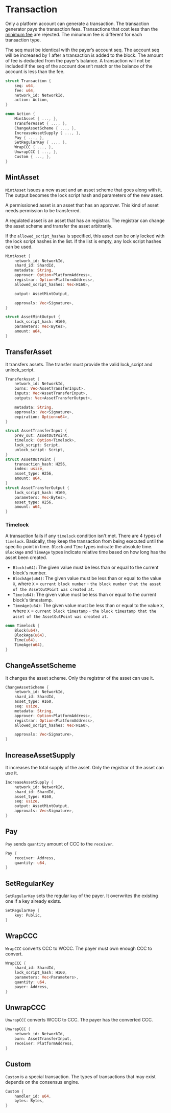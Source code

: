 # Transaction

Only a platform account can generate a transaction.
The transaction generator pays the transaction fees.
Transactions that cost less than the [minimum fee](Minimum-Fee.md) are rejected.
The minumum fee is different for each transaction type.

The seq must be identical with the payer’s account seq.
The account seq will be increased by 1 after a transaction is added to the block.
The amount of fee is deducted from the payer’s balance.
A transaction will not be included if the seq of the account doesn’t match or the balance of the account is less than the fee.

```rust
struct Transaction {
    seq: u64,
    fee: u64,
    network_id: NetworkId,
    action: Action,
}

enum Action {
    MintAsset { ..., },
    TransferAsset { ..., },
    ChangeAssetScheme { ..., },
    IncreaseAssetSupply { ..., },
    Pay { ..., },
    SetRegularKey { ..., },
    WrapCCC { ..., },
    UnwrapCCC { ..., },
    Custom { ..., },
}
```

## MintAsset

`MintAsset` issues a new asset and an asset scheme that goes along with it.
The output becomes the lock script hash and parameters of the new asset.

A permissioned asset is an asset that has an approver.
This kind of asset needs permission to be transferred.

A regulated asset is an asset that has an registrar.
The registrar can change the asset scheme and transfer the asset arbitrarily.

If the `allowed_script_hashes` is specified, this asset can be only locked with
the lock script hashes in the list. If the list is empty, any lock script hashes
can be used.

```rust
MintAsset {
    network_id: NetworkId,
    shard_id: ShardId,
    metadata: String,
    approver: Option<PlatformAddress>,
    registrar: Option<PlatformAddress>,
    allowed_script_hashes: Vec<H160>,

    output: AssetMintOutput,

    approvals: Vec<Signature>,
}

struct AssetMintOutput {
    lock_script_hash: H160,
    parameters: Vec<Bytes>,
    amount: u64,
}
```

## TransferAsset

It transfers assets.
The transfer must provide the valid lock_script and unlock_script.

```rust
TransferAsset {
    network_id: NetworkId,
    burns: Vec<AssetTransferInput>,
    inputs: Vec<AssetTransferInput>,
    outputs: Vec<AssetTransferOutput>,

    metadata: String,
    approvals: Vec<Signature>,
    expiration: Option<u64>,
}

struct AssetTransferInput {
    prev_out: AssetOutPoint,
    timelock: Option<Timelock>,
    lock_script: Script,
    unlock_script: Script,
}
struct AssetOutPoint {
    transaction_hash: H256,
    index: usize,
    asset_type: H256,
    amount: u64,
}
struct AssetTransferOutput {
    lock_script_hash: H160,
    parameters: Vec<Bytes>,
    asset_type: H256,
    amount: u64,
}
```

### Timelock

A transaction fails if any `timelock` condition isn't met.
There are 4 types of `timelock`.
Basically, they keep the transaction from being executed until the specific point in time.
`Block` and `Time` types indicate the absolute time.
`BlockAge` and `TimeAge` types indicate relative time based on how long has the asset been created.

- `Block(u64)`: The given value must be less than or equal to the current block's number.
- `BlockAge(u64)`: The given value must be less than or equal to the value `X`, where `X` = `current block number` - `the block number that the asset of the AssetOutPoint was created at`.
- `Time(u64)`: The given value must be less than or equal to the current block's timestamp.
- `TimeAge(u64)`: The given value must be less than or equal to the value `X`, where `X` = `current block timestamp` - `the block timestamp that the asset of the AssetOutPoint was created at`.

```rust
enum Timelock {
    Block(u64),
    BlockAge(u64),
    Time(u64),
    TimeAge(u64),
}
```

## ChangeAssetScheme

It changes the asset scheme.
Only the registrar of the asset can use it.

```rust
ChangeAssetScheme {
    network_id: NetworkId,
    shard_id: ShardId,
    asset_type: H160,
    seq: usize,
    metadata: String,
    approver: Option<PlatformAddress>,
    registrar: Option<PlatformAddress>,
    allowed_script_hashes: Vec<H160>,

    approvals: Vec<Signature>,
}
```

## IncreaseAssetSupply

It increases the total supply of the asset.
Only the registrar of the asset can use it.

```rust
IncreaseAssetSupply {
    network_id: NetworkId,
    shard_id: ShardId,
    asset_type: H160,
    seq: usize,
    output: AssetMintOutput,
    approvals: Vec<Signature>,
}
```

## Pay

`Pay` sends `quantity` amount of CCC to the `receiver`.

```rust
Pay {
    receiver: Address,
    quantity: u64,
}
```

## SetRegularKey

`SetRegularKey` sets the regular `key` of the payer.
It overwrites the existing one if a key already exists.

```rust
SetRegularKey {
    key: Public,
}
```

## WrapCCC

`WrapCCC` converts CCC to WCCC.
The payer must own enough CCC to convert.
```rust
WrapCCC {
    shard_id: ShardId,
    lock_script_hash: H160,
    parameters: Vec<Parameters>,
    quantity: u64,
    payer: Address,
}
```

## UnwrapCCC

`UnwrapCCC` converts WCCC to CCC.
The payer has the converted CCC.

```rust
UnwrapCCC {
    network_id: NetworkId,
    burn: AssetTransferInput,
    receiver: PlatformAddress,
}
```

## Custom

`Custom` is a special transaction.
The types of transactions that may exist depends on the consensus engine.

```rust
Custom {
    handler_id: u64,
    bytes: Bytes,
}
```
